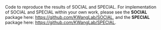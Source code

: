 Code to reproduce the results of SOCIAL and SPECIAL. For implementation of SOCIAL and SPECIAL within your own work, please see the **SOCIAL** package here: https://github.com/KWangLab/SOCIAL, and the **SPECIAL** package here: https://github.com/KWangLab/SPECIAL.

